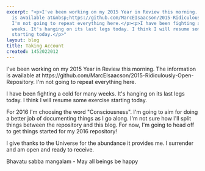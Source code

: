```yaml
---
excerpt: "<p>I've been working on my 2015 Year in Review this morning. The information
  is available at&nbsp;https://github.com/MarcEIsaacson/2015-Ridiculously-Open-Repository.
  I'm not going to repeat everything here.</p><p>I have been fighting a cold for many
  weeks. It's hanging on its last legs today. I think I will resume some exercise
  starting today.</p>"
layout: blog
title: Taking Account
created: 1452022012
---
```

<p>I've been working on my 2015 Year in Review this morning. The information is available at&nbsp;https://github.com/MarcEIsaacson/2015-Ridiculously-Open-Repository. I'm not going to repeat everything here.</p><p>I have been fighting a cold for many weeks. It's hanging on its last legs today. I think I will resume some exercise starting today.</p><p>For 2016 I'm choosing the word "Consciousness". I'm going to aim for doing a better job of documenting things as I go along. I'm not sure how I'll split things between the repository and this blog. For now, I'm going to head off to get things started for my 2016 repository!</p><p>I give thanks to the Universe for the abundance it provides me. I surrender and am open and ready to receive.</p><p>Bhavatu sabba mangalam - May all beings be happy</p>
